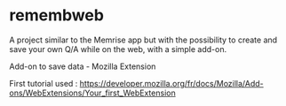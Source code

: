 # remembweb

A project similar to the Memrise app but with the possibility to create and save your own Q/A while on the web, with a simple add-on.

Add-on to save data - Mozilla Extension

First tutorial used :  https://developer.mozilla.org/fr/docs/Mozilla/Add-ons/WebExtensions/Your_first_WebExtension
